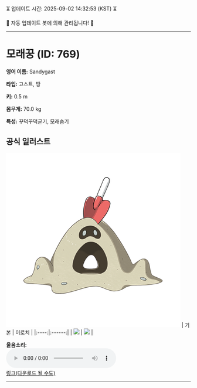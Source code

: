 
⏳ 업데이트 시간: 2025-09-02 14:32:53 (KST) ⏳

🤖 자동 업데이트 봇에 의해 관리됩니다! 🤖

---

# 모래꿍 (ID: 769)
**영어 이름:** Sandygast

**타입:** 고스트, 땅

**키:** 0.5 m

**몸무게:** 70.0 kg

**특성:** 꾸덕꾸덕굳기, 모래숨기

## 공식 일러스트
![](https://raw.githubusercontent.com/PokeAPI/sprites/master/sprites/pokemon/other/official-artwork/769.png)
| 기본 | 이로치 |
|:----:|:------:|
| <img src="http://play.pokemonshowdown.com/sprites/ani/sandygast.gif" width="200"> | <img src="http://play.pokemonshowdown.com/sprites/ani-shiny/sandygast.gif" width="200"> |

**울음소리:**<br><audio controls src="https://raw.githubusercontent.com/PokeAPI/cries/main/cries/pokemon/latest/769.ogg"></audio><br> [링크(다운로드 될 수도)](https://raw.githubusercontent.com/PokeAPI/cries/main/cries/pokemon/latest/769.ogg)


---
